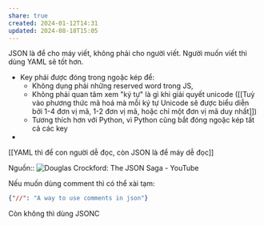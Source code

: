 ```yaml
---
share: true
created: 2024-01-12T14:31
updated: 2024-08-18T15:05
---
```

JSON là để cho máy viết, không phải cho người viết. Người muốn viết thì dùng YAML sẽ tốt hơn.
- Key phải được đóng trong ngoặc kép để:
	- Không dụng phải những reserved word trong JS, 
	- Không phải quan tâm xem "ký tự" là gì khi giải quyết unicode ([[Tuỳ vào phương thức mã hoá mà mỗi ký tự Unicode sẽ được biểu diễn bởi 1-4 đơn vị mã, 1-2 đơn vị mã, hoặc chỉ một đơn vị mã duy nhất]]) 
	- Tương thích hơn với Python, vì Python cũng bắt đóng ngoặc kép tất cả các key
- 
[[YAML thì để con người dễ đọc, còn JSON là để máy dễ đọc]]

Nguồn:: ![Douglas Crockford: The JSON Saga - YouTube](https://youtu.be/-C-JoyNuQJs?si=YbirDd_LCVQWUYNx&t=339)

Nếu muốn dùng comment thì có thể xài tạm:
```json
{"//": "A way to use comments in json"}
```
Còn không thì dùng JSONC